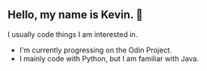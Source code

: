## Hello, my name is Kevin. 👋

<!--
**sjkevinnguyen/sjkevinnguyen** is a ✨ _special_ ✨ repository because its `README.md` (this file) appears on your GitHub profile.

Here are some ideas to get you started:

- 🔭 I’m currently working on ...
- 🌱 I’m currently learning ...
- 👯 I’m looking to collaborate on ...
- 🤔 I’m looking for help with ...
- 💬 Ask me about ...
- 📫 How to reach me: ...
- 😄 Pronouns: ...
- ⚡ Fun fact: ...
-->

I usually code things I am interested in.
- I'm currently progressing on the Odin Project.
- I mainly code with Python, but I am familiar with Java.
